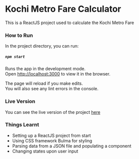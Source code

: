# Kochi Metro Fare Calculator

This is a ReactJS project used to calculate the Kochi Metro Fare


### How to Run
In the project directory, you can run:

##### `npm start`

Runs the app in the development mode. <br />
Open [http://localhost:3000](http://localhost:3000) to view it in the browser.

The page will reload if you make edits.<br />
You will also see any lint errors in the console.

### Live Version

You can see the live version of the project [here](cmkishores.github.io/kochi-metro-fare/)

### Things Learnt

* Setting up a ReactJS project from start
* Using CSS framework Bulma for styling
* Parsing data from a JSON file and populating a component 
* Changing states upon user input

 
